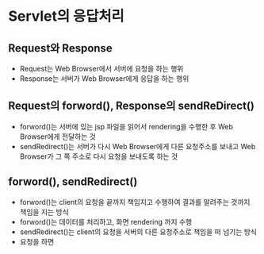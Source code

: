 # Servlet의 응답처리

## Request와 Response
* Request는 Web Browser에서 서버에 요청을 하는 행위
* Response는 서버가 Web Browser에게 응답을 하는 행위

## Request의 forword(), Response의 sendReDirect()
* forword()는 서버에 있는 jsp 파일을 읽어서 rendering을
수행한 후 Web Browser에게 전달하는 것
* sendRedirect()는 서버가 다시 Web Browser에게 다른 
요청주소를 보내고 Web Browser가 그 쪽 주소로 다시 요청을 
보내도록 하는 것

## forword(), sendRedirect()
* forword()는 client의 요청을 끝까지 책임지고 수행하여
결과를 알려주는 것까지 책임을 지는 방식
* forword()는 데이터를 처리하고, 화면 rendering 까지
수행
* sendRedirect()는 client의 요청을 서버의 다른 
요청주소로 책임을 떠 넘기는 방식
* 요청을 하면 